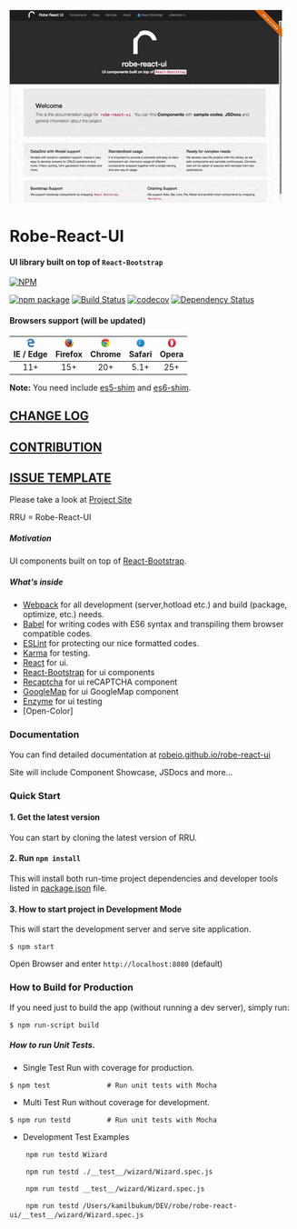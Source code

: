 ![Showcase](./showcase.gif)
# Robe-React-UI
#### UI library built on top of <code>React-Bootstrap</code>
[![NPM](https://nodei.co/npm/robe-react-ui.png?downloads=true)](https://nodei.co/npm/robe-react-ui/)

[![npm package](https://badge.fury.io/js/robe-react-ui.svg)](https://badge.fury.io/js/robe-react-ui)
[![Build Status](https://travis-ci.org/robeio/robe-react-ui.svg?branch=master)](https://travis-ci.org/robeio/robe-react-ui)
[![codecov](https://codecov.io/gh/robeio/robe-react-ui/branch/master/graph/badge.svg)](https://codecov.io/gh/robeio/robe-react-ui)
[![Dependency Status](https://www.versioneye.com/user/projects/58232e6e73023b003f2875af/badge.svg)](https://www.versioneye.com/user/projects/58232e6e73023b003f2875af)

#### Browsers support (will be updated)
| <img src="./static/edge.png" alt="IE / Edge" width="16px" height="16px" /></br>IE / Edge | <img src="./static/firefox.png" alt="Firefox" width="16px" height="16px" /></br>Firefox | <img src="./static/chrome.png" alt="Chrome" width="16px" height="16px" /></br>Chrome | <img src="./static/safari.png" alt="Safari" width="16px" height="16px" /></br>Safari | <img src="./static/opera.png" alt="Opera" width="16px" height="16px" /></br>Opera |
| :---------: | :---------: | :---------: | :---------: | :---------: |
| 11+ | 15+| 20+ | 5.1+ | 25+ |

**Note:** You need include [es5-shim](https://github.com/es-shims/es5-shim) and [es6-shim](https://github.com/paulmillr/es6-shim).

 ## [CHANGE LOG](./CHANGELOG.md)
 
 ## [CONTRIBUTION](./CONTRIBUTION.md)

 ## [ISSUE TEMPLATE](./ISSUE_TEMPLATE.md)

 Please take a look at [Project Site](http://robeio.github.io/robe-react-ui/)

RRU = Robe-React-UI

##### Motivation

UI components built on top of [React-Bootstrap](https://react-bootstrap.github.io/).

##### What's inside
* [Webpack](https://webpack.github.io/) for all development (server,hotload etc.) and build (package, optimize, etc.) needs.
* [Babel](https://babeljs.io/) for writing codes with ES6 syntax and transpiling them browser compatible codes. 
* [ESLint](http://eslint.org/) for protecting our nice formatted codes.
* [Karma](https://karma-runner.github.io/0.13/index.html) for testing.
* [React](https://facebook.github.io/react/) for ui.
* [React-Bootstrap](https://react-bootstrap.github.io/) for ui components
* [Recaptcha](https://github.com/appleboy/react-recaptcha) for ui reCAPTCHA component
* [GoogleMap](https://github.com/istarkov/google-map-react) for ui GoogleMap component
* [Enzyme](https://github.com/airbnb/enzyme) for ui testing
* [Open-Color]

### Documentation
 You can find detailed documentation at [robeio.github.io/robe-react-ui](http://robeio.github.io/robe-react-ui/)
 
 Site will include Component Showcase, JSDocs and more...


### Quick Start

#### 1. Get the latest version
You can start by cloning the latest version of RRU.

#### 2. Run `npm install`
This will install both run-time project dependencies and developer tools listed
in [package.json](./package.json) file.

#### 3. How to start project in Development Mode

This will start the development server and serve site application.

```shell
$ npm start
```
  
Open Browser and enter `http://localhost:8080` (default) 

### How to Build for Production

If you need just to build the app (without running a dev server), simply run:

```shell
$ npm run-script build
```
 
#####  How to run Unit Tests.

* Single Test Run with coverage for production.

```shell
$ npm test              # Run unit tests with Mocha
```

* Multi Test Run without coverage for development. 


```shell
$ npm run testd         # Run unit tests with Mocha
```

* Development Test Examples 


```ssh
    npm run testd Wizard
```
```ssh
    npm run testd ./__test__/wizard/Wizard.spec.js
```
```ssh
    npm run testd __test__/wizard/Wizard.spec.js
```
```ssh
    npm run testd /Users/kamilbukum/DEV/robe/robe-react-ui/__test__/wizard/Wizard.spec.js
```


